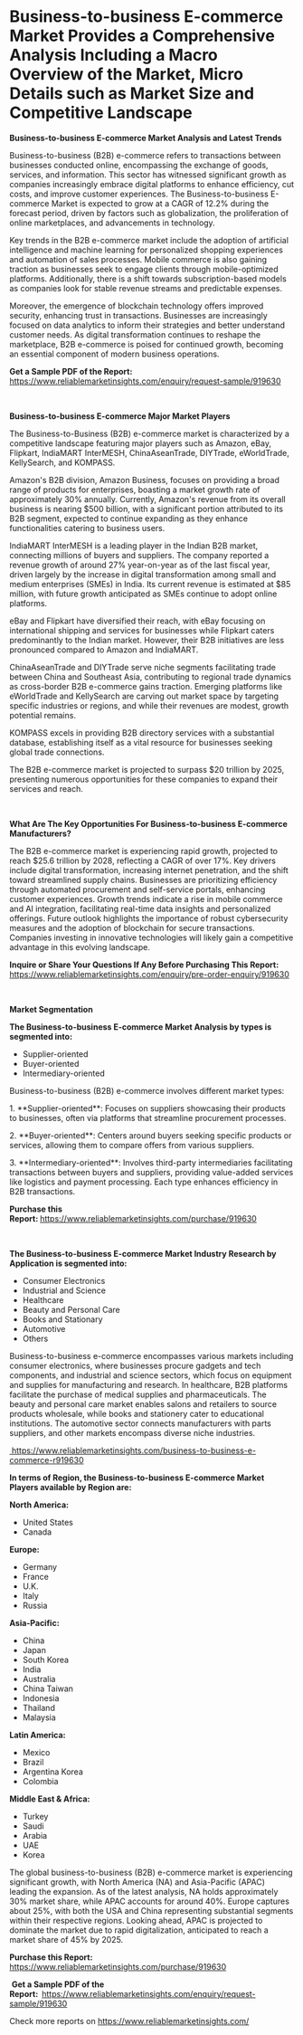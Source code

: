 <p><h1>Business-to-business E-commerce Market Provides a Comprehensive Analysis Including a Macro Overview of the Market, Micro Details such as Market Size and Competitive Landscape</h1></p><p><strong>Business-to-business E-commerce Market Analysis and Latest Trends</strong></p>
<p><p>Business-to-business (B2B) e-commerce refers to transactions between businesses conducted online, encompassing the exchange of goods, services, and information. This sector has witnessed significant growth as companies increasingly embrace digital platforms to enhance efficiency, cut costs, and improve customer experiences. The Business-to-business E-commerce Market is expected to grow at a CAGR of 12.2% during the forecast period, driven by factors such as globalization, the proliferation of online marketplaces, and advancements in technology.</p><p>Key trends in the B2B e-commerce market include the adoption of artificial intelligence and machine learning for personalized shopping experiences and automation of sales processes. Mobile commerce is also gaining traction as businesses seek to engage clients through mobile-optimized platforms. Additionally, there is a shift towards subscription-based models as companies look for stable revenue streams and predictable expenses.</p><p>Moreover, the emergence of blockchain technology offers improved security, enhancing trust in transactions. Businesses are increasingly focused on data analytics to inform their strategies and better understand customer needs. As digital transformation continues to reshape the marketplace, B2B e-commerce is poised for continued growth, becoming an essential component of modern business operations.</p></p>
<p><strong>Get a Sample PDF of the Report:&nbsp;</strong> <a href="https://www.reliablemarketinsights.com/enquiry/request-sample/919630?utm_campaign=2183&utm_medium=2&utm_source=Github&utm_content=ia&utm_term=11032025&utm_id=business-to-business-e-commerce">https://www.reliablemarketinsights.com/enquiry/request-sample/919630</a></p>
<p>&nbsp;</p>
<p><strong>Business-to-business E-commerce Major Market Players</strong></p>
<p><p>The Business-to-Business (B2B) e-commerce market is characterized by a competitive landscape featuring major players such as Amazon, eBay, Flipkart, IndiaMART InterMESH, ChinaAseanTrade, DIYTrade, eWorldTrade, KellySearch, and KOMPASS. </p><p>Amazon's B2B division, Amazon Business, focuses on providing a broad range of products for enterprises, boasting a market growth rate of approximately 30% annually. Currently, Amazon's revenue from its overall business is nearing $500 billion, with a significant portion attributed to its B2B segment, expected to continue expanding as they enhance functionalities catering to business users.</p><p>IndiaMART InterMESH is a leading player in the Indian B2B market, connecting millions of buyers and suppliers. The company reported a revenue growth of around 27% year-on-year as of the last fiscal year, driven largely by the increase in digital transformation among small and medium enterprises (SMEs) in India. Its current revenue is estimated at $85 million, with future growth anticipated as SMEs continue to adopt online platforms.</p><p>eBay and Flipkart have diversified their reach, with eBay focusing on international shipping and services for businesses while Flipkart caters predominantly to the Indian market. However, their B2B initiatives are less pronounced compared to Amazon and IndiaMART.</p><p>ChinaAseanTrade and DIYTrade serve niche segments facilitating trade between China and Southeast Asia, contributing to regional trade dynamics as cross-border B2B e-commerce gains traction. Emerging platforms like eWorldTrade and KellySearch are carving out market space by targeting specific industries or regions, and while their revenues are modest, growth potential remains.</p><p>KOMPASS excels in providing B2B directory services with a substantial database, establishing itself as a vital resource for businesses seeking global trade connections.</p><p>The B2B e-commerce market is projected to surpass $20 trillion by 2025, presenting numerous opportunities for these companies to expand their services and reach.</p></p>
<p>&nbsp;</p>
<p><strong>What Are The Key Opportunities For Business-to-business E-commerce Manufacturers?</strong></p>
<p><p>The B2B e-commerce market is experiencing rapid growth, projected to reach $25.6 trillion by 2028, reflecting a CAGR of over 17%. Key drivers include digital transformation, increasing internet penetration, and the shift toward streamlined supply chains. Businesses are prioritizing efficiency through automated procurement and self-service portals, enhancing customer experiences. Growth trends indicate a rise in mobile commerce and AI integration, facilitating real-time data insights and personalized offerings. Future outlook highlights the importance of robust cybersecurity measures and the adoption of blockchain for secure transactions. Companies investing in innovative technologies will likely gain a competitive advantage in this evolving landscape.</p></p>
<p><strong>Inquire or Share Your Questions If Any Before Purchasing This Report:</strong> <a href="https://www.reliablemarketinsights.com/enquiry/pre-order-enquiry/919630?utm_campaign=2183&utm_medium=2&utm_source=Github&utm_content=ia&utm_term=11032025&utm_id=business-to-business-e-commerce">https://www.reliablemarketinsights.com/enquiry/pre-order-enquiry/919630</a></p>
<p>&nbsp;</p>
<p><strong>Market Segmentation</strong></p>
<p><strong>The Business-to-business E-commerce Market Analysis by types is segmented into:</strong></p>
<p><ul><li>Supplier-oriented</li><li>Buyer-oriented</li><li>Intermediary-oriented</li></ul></p>
<p><p>Business-to-business (B2B) e-commerce involves different market types: </p><p>1. **Supplier-oriented**: Focuses on suppliers showcasing their products to businesses, often via platforms that streamline procurement processes.</p><p>  </p><p>2. **Buyer-oriented**: Centers around buyers seeking specific products or services, allowing them to compare offers from various suppliers.</p><p>3. **Intermediary-oriented**: Involves third-party intermediaries facilitating transactions between buyers and suppliers, providing value-added services like logistics and payment processing. Each type enhances efficiency in B2B transactions.</p></p>
<p><strong>Purchase this Report:&nbsp;</strong><a href="https://www.reliablemarketinsights.com/purchase/919630?utm_campaign=2183&utm_medium=2&utm_source=Github&utm_content=ia&utm_term=11032025&utm_id=business-to-business-e-commerce">https://www.reliablemarketinsights.com/purchase/919630</a></p>
<p>&nbsp;</p>
<p><strong>The Business-to-business E-commerce Market Industry Research by Application is segmented into:</strong></p>
<p><ul><li>Consumer Electronics</li><li>Industrial and Science</li><li>Healthcare</li><li>Beauty and Personal Care</li><li>Books and Stationary</li><li>Automotive</li><li>Others</li></ul></p>
<p><p>Business-to-business e-commerce encompasses various markets including consumer electronics, where businesses procure gadgets and tech components, and industrial and science sectors, which focus on equipment and supplies for manufacturing and research. In healthcare, B2B platforms facilitate the purchase of medical supplies and pharmaceuticals. The beauty and personal care market enables salons and retailers to source products wholesale, while books and stationery cater to educational institutions. The automotive sector connects manufacturers with parts suppliers, and other markets encompass diverse niche industries.</p></p>
<p><a href="https://www.reliablemarketinsights.com/business-to-business-e-commerce-r919630?utm_campaign=2183&utm_medium=2&utm_source=Github&utm_content=ia&utm_term=11032025&utm_id=business-to-business-e-commerce">&nbsp;https://www.reliablemarketinsights.com/business-to-business-e-commerce-r919630</a></p>
<p><strong>In terms of Region, the Business-to-business E-commerce Market Players available by Region are:</strong></p>
<p>
    <p> <strong> North America: </strong>
        <ul>
            <li>United States</li>
            <li>Canada</li>
        </ul>
        </p> 
    <p> <strong> Europe: </strong>
        <ul>
            <li>Germany</li>
            <li>France</li>
            <li>U.K.</li>
            <li>Italy</li>
            <li>Russia</li>
        </ul>
        </p> 
    <p> <strong> Asia-Pacific: </strong>
        <ul>
            <li>China</li>
            <li>Japan</li>
            <li>South Korea</li>
            <li>India</li>
            <li>Australia</li>
            <li>China Taiwan</li>
            <li>Indonesia</li>
            <li>Thailand</li>
            <li>Malaysia</li>
        </ul>
        </p> 
    <p> <strong> Latin America: </strong>
        <ul>
            <li>Mexico</li>
            <li>Brazil</li>
            <li>Argentina Korea</li>
            <li>Colombia</li>
        </ul>
        </p> 
    <p> <strong> Middle East & Africa: </strong>
        <ul>
            <li>Turkey</li>
            <li>Saudi</li>
            <li>Arabia</li>
            <li>UAE</li>
            <li>Korea</li>
        </ul>
    </p>
    </p>
<p><p>The global business-to-business (B2B) e-commerce market is experiencing significant growth, with North America (NA) and Asia-Pacific (APAC) leading the expansion. As of the latest analysis, NA holds approximately 30% market share, while APAC accounts for around 40%. Europe captures about 25%, with both the USA and China representing substantial segments within their respective regions. Looking ahead, APAC is projected to dominate the market due to rapid digitalization, anticipated to reach a market share of 45% by 2025.</p></p>
<p><strong>Purchase this Report: </strong><a href="https://www.reliablemarketinsights.com/purchase/919630?utm_campaign=2183&utm_medium=2&utm_source=Github&utm_content=ia&utm_term=11032025&utm_id=business-to-business-e-commerce">https://www.reliablemarketinsights.com/purchase/919630</a></p>
<p>&nbsp;<strong>Get a Sample PDF of the Report:&nbsp;&nbsp;</strong><a href="https://www.reliablemarketinsights.com/enquiry/request-sample/919630?utm_campaign=2183&utm_medium=2&utm_source=Github&utm_content=ia&utm_term=11032025&utm_id=business-to-business-e-commerce">https://www.reliablemarketinsights.com/enquiry/request-sample/919630</a></p>
<p><strong></strong></p>
<p>Check more reports on <a href="https://www.reliablemarketinsights.com/?utm_campaign=2183&utm_medium=2&utm_source=Github&utm_content=ia&utm_term=11032025&utm_id=business-to-business-e-commerce">https://www.reliablemarketinsights.com/</a></p>